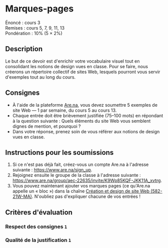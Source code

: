 # Marques-pages

Énoncé : cours 3 \
Remises : cours 5, 7, 9, 11, 13 \
Pondération : 10% (5 × 2%)

## Description

Le but de ce devoir est d'enrichir votre vocabulaire visuel tout en consolidant les notions de design vues en classe. Pour se faire, nous créerons un répertoire collectif de sites Web, lesquels pourront vous servir d'exemples tout au long du cours.

## Consignes

- À l'aide de la plateforme [Are.na](https://www.are.na), vous devez soumettre 5 exemples de site Web — 1 par semaine, du cours 5 au cours 13. 
- Chaque entrée doit être brièvement justifiée (75–100 mots) en répondant à la question suivante : Quels éléments du site Web vous semblent dignes de mention, et pourquoi ? 
- Dans votre réponse, prenez soin de vous référer aux notions de design vues en classe.

## Instructions pour les soumissions

1. Si ce n'est pas déjà fait, créez-vous un compte Are.na à l'adresse suivante : https://www.are.na/sign_up.
2.  Rejoignez ensuite le groupe de la classe à l'adresse suivante : https://www.are.na/group/aec-22635/invite/K9Wp85KQF-JKK11A_xvtrg.
3. Vous pouvez maintenant ajouter vos marques pages (ce qu'Are.na appelle un « bloc ») dans la chaîne [Création et design de site Web (582-21W-MA)](https://www.are.na/aec-22635/creation-et-design-de-site-web-22635). N'oubliez pas d'expliquer chacune de vos entrées !

## Critères d'évaluation

### Respect des consignes `1`

### Qualité de la justification `1`
